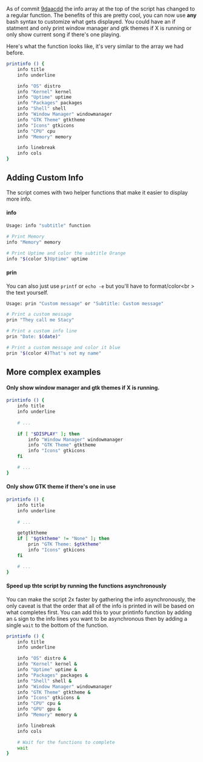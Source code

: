 As of commit [9daacdd](https://github.com/dylanaraps/fetch/commit/9daacddda1d0adca9df1ff8e9aad13d974c09314) the info array at the top of the script has changed to a regular function. The benefits of this are pretty cool, you can now use **any** bash syntax to customize what gets displayed. You could have an if statment and only print window manager and gtk themes if X is running or only show current song if there's one playing.

Here's what the function looks like, it's very similar to the array we had before.

```sh
printinfo () {
    info title
    info underline

    info "OS" distro
    info "Kernel" kernel
    info "Uptime" uptime
    info "Packages" packages
    info "Shell" shell
    info "Window Manager" windowmanager
    info "GTK Theme" gtktheme
    info "Icons" gtkicons
    info "CPU" cpu
    info "Memory" memory

    info linebreak
    info cols
}
```

## Adding Custom Info

The script comes with two helper functions that make it easier to display more info.

#### info

```sh
Usage: info "subtitle" function

# Print Memory
info "Memory" memory

# Print Uptime and color the subtitle Orange
info "$(color 5)Uptime" uptime

```

#### prin

You can also just use `printf` or `echo -e` but you'll have to format/color<br \>
the text yourself.

```sh
Usage: prin "Custom message" or "Subtitle: Custom message"

# Print a custom message
prin "They call me Stacy"

# Print a custom info line
prin "Date: $(date)"

# Print a custom message and color it blue
prin "$(color 4)That's not my name"

```

## More complex examples

#### Only show window manager and gtk themes if X is running.

```sh
printinfo () {
    info title
    info underline
    
    # ...

    if [ "$DISPLAY" ]; then
        info "Window Manager" windowmanager
        info "GTK Theme" gtktheme
        info "Icons" gtkicons
    fi

    # ...
}
```

#### Only show GTK theme if there's one in use

```sh
printinfo () {
    info title
    info underline
    
    # ...

    getgtktheme
    if [ "$gtktheme" != "None" ]; then
        prin "GTK Theme: $gtktheme"
        info "Icons" gtkicons
    fi

    # ...
}
```

#### Speed up thte script by running the functions asynchronously

You can make the script 2x faster by gathering the info asynchronously, the only caveat is that the order that all of the info is printed in will be based on what completes first. You can add this to your printinfo function by adding an `&` sign to the info lines you want to be asynchronous then by adding a single `wait` to the bottom of the function.

```sh
printinfo () {
    info title
    info underline

    info "OS" distro &
    info "Kernel" kernel &
    info "Uptime" uptime &
    info "Packages" packages &
    info "Shell" shell &
    info "Window Manager" windowmanager
    info "GTK Theme" gtktheme &
    info "Icons" gtkicons &
    info "CPU" cpu &
    info "GPU" gpu &
    info "Memory" memory &

    info linebreak
    info cols

    # Wait for the functions to complete
    wait
}
```